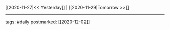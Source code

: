 [[2020-11-27|<< Yesterday]] | [[2020-11-29|Tomorrow >>]]

___
tags: #daily
postmarked: [[2020-12-02]]

